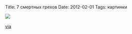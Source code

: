 Title: 7 смертных грехов
Date: 2012-02-01
Tags: картинки

<div class="text"><img src="http://dl.dropbox.com/u/140528/site/sloth.jpg" /><br /><br />
<a href="http://thisisnthappiness.com/post/16851274395/toothpaste-for-dinner">via</a></div>